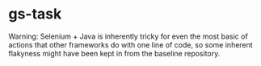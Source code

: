 # gs-task
Warning: Selenium + Java is inherently tricky for even the most basic of actions that other frameworks do with one line of code, so some inherent flakyness might have been kept in from the baseline repository.

